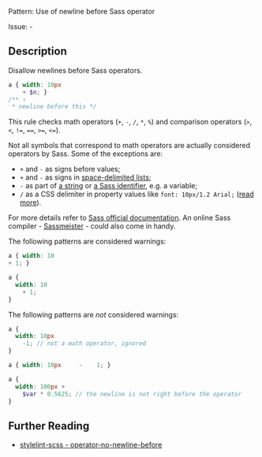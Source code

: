 Pattern: Use of newline before Sass operator

Issue: -

## Description

Disallow newlines before Sass operators.

```scss
a { width: 10px
    + $n; }
/** ↑
 * newline before this */
```

This rule checks math operators (`+`, `-`, `/`, `*`, `%`) and comparison operators (`>`, `<`, `!=`, `==`, `>=`, `<=`).

Not all symbols that correspond to math operators are actually considered operators by Sass. Some of the exceptions are:

* `+` and `-` as signs before values;
* `+` and `-` as signs in [space-delimited lists](http://sass-lang.com/documentation/file.SASS_REFERENCE.html#string_operations);
* `-` as part of [a string](http://sass-lang.com/documentation/file.SASS_REFERENCE.html#string_operations) or [a Sass identifier](http://sass-lang.com/documentation/file.SASS_REFERENCE.html#subtraction), e.g. a variable;
* `/` as a CSS delimiter in property values like `font: 10px/1.2 Arial;` ([read more](http://sass-lang.com/documentation/file.SASS_REFERENCE.html#division-and-slash)).

For more details refer to [Sass official documentation](http://sass-lang.com/documentation/file.SASS_REFERENCE.html). An online Sass compiler - [Sassmeister](http://www.sassmeister.com/) - could also come in handy.

The following patterns are considered warnings:

```scss
a { width: 10
+ 1; }
```

```scss
a {
  width: 10
    + 1;
}
```

The following patterns are *not* considered warnings:

```scss
a {
  width: 10px
    -1; // not a math operator, ignored
}
```

```scss
a { width: 10px     -    1; }
```

```scss
a {
  width: 100px +
    $var * 0.5625; // the newline is not right before the operator
}
```

## Further Reading

* [stylelint-scss - operator-no-newline-before](https://github.com/kristerkari/stylelint-scss/blob/master/src/rules/operator-no-newline-before)